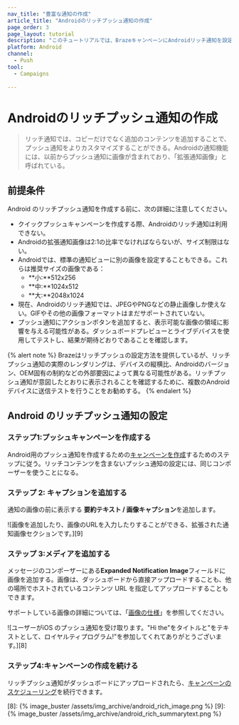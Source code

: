 ```yaml
---
nav_title: "豊富な通知の作成"
article_title: "Androidのリッチプッシュ通知の作成"
page_order: 3
page_layout: tutorial
description: "このチュートリアルでは、BrazeキャンペーンにAndroidリッチ通知を設定する方法を説明する。"
platform: Android
channel:
  - Push
tool:
  - Campaigns
  
---
```


# Androidのリッチプッシュ通知の作成

> リッチ通知では、コピーだけでなく追加のコンテンツを追加することで、プッシュ通知をよりカスタマイズすることができる。Androidの通知機能には、以前からプッシュ通知に画像が含まれており、「拡張通知画像」と呼ばれている。

## 前提条件

Android のリッチプッシュ通知を作成する前に、次の詳細に注意してください。

- クイックプッシュキャンペーンを作成する際、Androidのリッチ通知は利用できない。
- Androidの拡張通知画像は2:1の比率でなければならないが、サイズ制限はない。
- Androidでは、標準の通知ビューに別の画像を設定することもできる。これらは推奨サイズの画像である： 
  - **小:**512x256
  - **中:**1024x512 
  - **大:**2048x1024
- 現在、Androidのリッチ通知では、JPEGやPNGなどの静止画像しか使えない。GIFやその他の画像フォーマットはまだサポートされていない。
- プッシュ通知にアクションボタンを追加すると、表示可能な画像の領域に影響を与える可能性がある。ダッシュボードプレビューとライブデバイスを使用してテストし、結果が期待どおりであることを確認します。

{% alert note %}
Brazeはリッチプッシュの設定方法を提供しているが、リッチプッシュ通知の実際のレンダリングは、デバイスの縦横比、Androidのバージョン、OEM固有の制約などの外部要因によって異なる可能性がある。リッチプッシュ通知が意図したとおりに表示されることを確認するために、複数のAndroidデバイスに送信テストを行うことをお勧めする。
{% endalert %}

## Android のリッチプッシュ通知の設定

### ステップ1:プッシュキャンペーンを作成する

Android用のプッシュ通知を作成するための[キャンペーンを作成][3]するためのステップに従う。リッチコンテンツを含まないプッシュ通知の設定には、同じコンポーザーを使うことになる。

### ステップ 2: キャプションを追加する

通知の画像の前に表示する **要約テキスト / 画像キャプション**を追加します。

![画像を追加したり、画像のURLを入力したりすることができる、拡張された通知画像セクションです。][9]

### ステップ 3:メディアを追加する

メッセージのコンポーザーにある**Expanded Notification Image**フィールドに画像を追加する。画像は、ダッシュボードから直接アップロードすることも、他の場所でホストされているコンテンツ URL を指定してアップロードすることもできます。

サポートしている画像の詳細については、「[画像の仕様]({{site.baseurl}}/user_guide/engagement_tools/templates_and_media/media_library/#push)」を参照してください。

![ユーザーがiOS のプッシュ通知を受け取ります。"Hi the"をタイトルと"をテキストとして、ロイヤルティプログラム!"を参加してくれてありがとうございます。][8]

### ステップ4:キャンペーンの作成を続ける

リッチプッシュ通知がダッシュボードにアップロードされたら、[キャンペーンのスケジューリング][6]を続行できます。

[3]: {{site.baseurl}}/user_guide/message_building_by_channel/push/creating_a_push_message/#creating-a-push-message
[6]: {{site.baseurl}}/user_guide/engagement_tools/campaigns/scheduling_and_organizing/delivery_types/
[8]: {% image_buster /assets/img_archive/android_rich_image.png %}
[9]: {% image_buster /assets/img_archive/android_rich_summarytext.png %}
